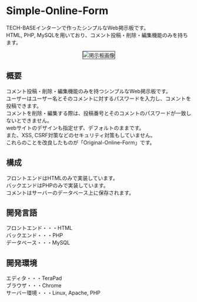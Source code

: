 # Simple-Online-Form
TECH-BASEインターンで作ったシンプルなWeb掲示板です。  
HTML, PHP, MySQLを用いており、コメント投稿・削除・編集機能のみを持ちます。  
<div align="center">
  <img src="https://raw.github.com/wiki/s-tsuiki/Simple-Online-Form/images/mission5.png" alt="掲示板画像" border="1">
</div>

## 概要
コメント投稿・削除・編集機能のみを持つシンプルなWeb掲示板です。  
ユーザーはユーザー名とそのコメントに対するパスワードを入力し、コメントを投稿できます。  
コメントを削除・編集する際は、投稿番号とそのコメントのパスワードが一致しないとできません。  
webサイトのデザインも指定せず、デフォルトのままです。  
また、XSS, CSRF対策などのセキュリティ対策もしていません。  
これらのことを改良したものが「Original-Online-Form」です。

## 構成
フロントエンドはHTMLのみで実装しています。  
バックエンドはPHPのみで実装しています。  
コメントはサーバーのデータベース上に保存されます。

## 開発言語
フロントエンド・・・HTML  
バックエンド・・・PHP  
データベース・・・MySQL

## 開発環境
エディタ・・・TeraPad  
ブラウザ・・・Chrome  
サーバー環境・・・Linux, Apache, PHP
